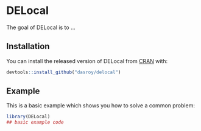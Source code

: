 
<!-- README.md is generated from README.Rmd. Please edit that file -->

# DELocal

<!-- badges: start -->

<!-- badges: end -->

The goal of DELocal is to …

## Installation

You can install the released version of DELocal from
[CRAN](https://CRAN.R-project.org) with:

``` r
devtools::install_github("dasroy/delocal")
```

## Example

This is a basic example which shows you how to solve a common problem:

``` r
library(DELocal)
## basic example code
```
